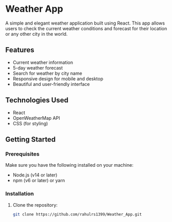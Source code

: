 # Weather App

A simple and elegant weather application built using React. This app allows users to check the current weather conditions and forecast for their location or any other city in the world.

## Features

- Current weather information
- 5-day weather forecast
- Search for weather by city name
- Responsive design for mobile and desktop
- Beautiful and user-friendly interface

## Technologies Used

- React
- OpenWeatherMap API
- CSS (for styling)

## Getting Started

### Prerequisites

Make sure you have the following installed on your machine:

- Node.js (v14 or later)
- npm (v6 or later) or yarn

### Installation

1. Clone the repository:

   ```bash
   git clone https://github.com/rahulrs1399/Weather_App.git
